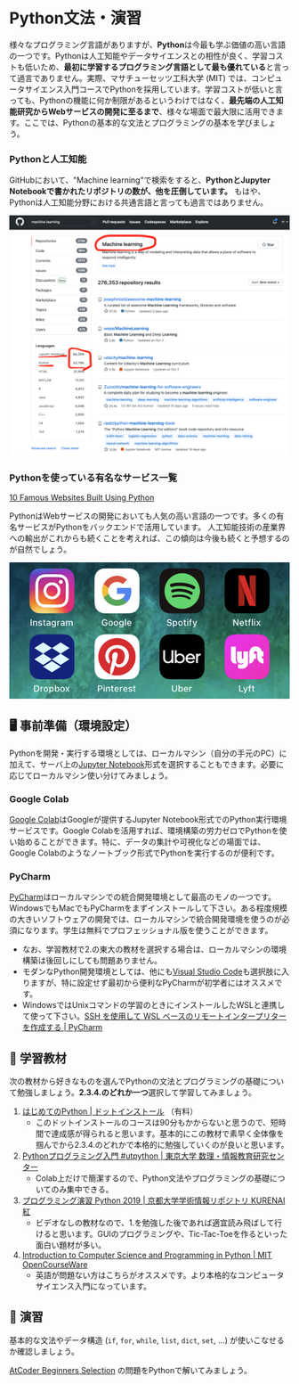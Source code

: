 # Python文法・演習

様々なプログラミング言語がありますが、**Python**は今最も学ぶ価値の高い言語の一つです。Pythonは人工知能やデータサイエンスとの相性が良く、学習コストも低いため、**最初に学習するプログラミング言語として最も優れている**と言って過言でありません。実際、マサチューセッツ工科大学 (MIT) では、コンピュータサイエンス入門コースでPythonを採用しています。学習コストが低いと言っても、Pythonの機能に何か制限があるというわけではなく、**最先端の人工知能研究からWebサービスの開発に至るまで**、様々な場面で最大限に活用できます。ここでは、Pythonの基本的な文法とプログラミングの基本を学びましょう。

### Pythonと人工知能

GitHubにおいて、"Machine learning"で検索をすると、**PythonとJupyter Notebookで書かれたリポジトリの数が、他を圧倒しています。**
もはや、Pythonは人工知能分野における共通言語と言っても過言ではありません。

<div style="text-align:center"><img src="/assets/ml-py.png" width=600 /></div>

### Pythonを使っている有名なサービス一覧

[10 Famous Websites Built Using Python](https://learn.onemonth.com/10-famous-websites-built-using-python/)

PythonはWebサービスの開発においても人気の高い言語の一つです。多くの有名サービスがPythonをバックエンドで活用しています。
人工知能技術の産業界への輸出がこれからも続くことを考えれば、この傾向は今後も続くと予想するのが自然でしょう。

<div style="text-align:center"><img src="/assets/py-services.png" width=600 /></div>



## :desktop_computer: 事前準備（環境設定）

Pythonを開発・実行する環境としては、ローカルマシン（自分の手元のPC）に加えて、サーバ上の[Jupyter Notebook](https://jupyter.org/)形式を選択することもできます。必要に応じてローカルマシン使い分けてみましょう。

### Google Colab

[Google Colab](https://colab.research.google.com/)はGoogleが提供するJupyter Notebook形式でのPython実行環境サービスです。Google Colabを活用すれば、環境構築の労力ゼロでPythonを使い始めることができます。特に、データの集計や可視化などの場面では、Google Colabのようなノートブック形式でPythonを実行するのが便利です。

### PyCharm
[PyCharm](https://www.jetbrains.com/ja-jp/pycharm/)はローカルマシンでの統合開発環境として最高のモノの一つです。WindowsでもMacでもPyCharmをまずインストールして下さい。ある程度規模の大きいソフトウェアの開発では、ローカルマシンで統合開発環境を使うのが必須になります。学生は無料でプロフェッショナル版を使うことができます。

- なお、学習教材で2.の東大の教材を選択する場合は、ローカルマシンの環境構築は後回しにしても問題ありません。
- モダンなPython開発環境としては、他にも[Visual Studio Code](https://code.visualstudio.com/)も選択肢に入りますが、特に設定せず最初から便利なPyCharmが初学者にはオススメです。
- WindowsではUnixコマンドの学習のときにインストールしたWSLと連携して使って下さい。[SSH を使用して WSL ベースのリモートインタープリターを作成する | PyCharm](https://pleiades.io/help/pycharm/using-wsl-as-a-remote-interpreter-1.html)

## :blue_book: 学習教材

次の教材から好きなものを選んでPythonの文法とプログラミングの基礎について勉強しましょう。**2.3.4.のどれか一つ**選択して学習してみましょう。

1. [はじめてのPython | ドットインストール](https://dotinstall.com/lessons/basic_python_v4) （有料）
    - このドットインストールのコースは90分もかからないと思うので、短時間で達成感が得られると思います。基本的にこの教材で素早く全体像を掴んでから2.3.4.のどれかで本格的に勉強していくのが良いと思います。
2. [Pythonプログラミング入門 #utpython | 東京大学 数理・情報教育研究センター ](https://sites.google.com/view/ut-python/resource/%E6%95%99%E6%9D%90%E8%AC%9B%E7%BE%A9%E5%8B%95%E7%94%BB)
    - Colab上だけで簡潔するので、Python文法やプログラミングの基礎についてのみ集中できる。
3. [プログラミング演習 Python 2019 | 京都大学学術情報リポジトリ KURENAI 紅](https://repository.kulib.kyoto-u.ac.jp/dspace/handle/2433/245698)
    - ビデオなしの教材なので、1.を勉強した後であれば適宜読み飛ばして行けると思います。GUIのプログラミングや、Tic-Tac-Toeを作るといった面白い題材が多い。
4. [Introduction to Computer Science and Programming in Python | MIT OpenCourseWare](https://ocw.mit.edu/courses/electrical-engineering-and-computer-science/6-0001-introduction-to-computer-science-and-programming-in-python-fall-2016/index.htm)
    - 英語が問題ない方はこちらがオススメです。より本格的なコンピュータサイエンス入門になっています。

## :pencil: 演習

基本的な文法やデータ構造 (`if`, `for`, `while`, `list`, `dict`, `set`, ...) が使いこなせるか確認しましょう。

[AtCoder Beginners Selection](https://atcoder.jp/contests/abs/tasks) の問題をPythonで解いてみましょう。